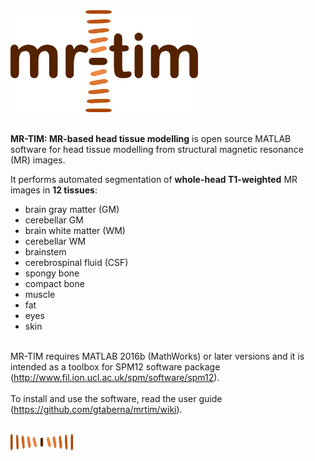 <img src="https://github.com/gtaberna/mrtim/blob/master/logo/mrtim_logo.png" alt="MR-TIM_logo" width="300"/>

<br />**MR-TIM: MR-based head tissue modelling** is open source MATLAB software for head tissue modelling from structural magnetic resonance (MR) images.

It performs automated segmentation of **whole-head T1-weighted** MR images in **12 tissues**:
* brain gray matter (GM)
* cerebellar GM
* brain white matter (WM)
* cerebellar WM
* brainstem
* cerebrospinal fluid (CSF)
* spongy bone
* compact bone
* muscle
* fat
* eyes
* skin

<br />MR-TIM requires MATLAB 2016b (MathWorks) or later versions and it is intended as a toolbox for SPM12 software package (http://www.fil.ion.ucl.ac.uk/spm/software/spm12). \
<br />To install and use the software, read the user guide (https://github.com/gtaberna/mrtim/wiki).

<br /><img src="https://github.com/gtaberna/mrtim/blob/master/logo/mrtim_icon.png" alt="MR-TIM_icon" width="100"/>
